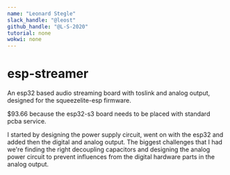 ```yaml
---
name: "Leonard Stegle"
slack_handle: "@leost"
github_handle: "@L-S-2020"
tutorial: none
wokwi: none
---
```


# esp-streamer

<!-- Describe your board in 2-3 sentences. What are you making? What will it do? -->
An esp32 based audio streaming board with toslink and analog output, designed for the squeezelite-esp firmware.

<!-- How much is it going to cost? -->
$93.66 because the esp32-s3 board needs to be placed with standard pcba service.

<!-- Tell us a little bit about your design process. What were some challenges? What helped? ***Totally optional*** -->
I started by designing the power supply circuit, went on with the esp32 and added then the digital and analog output.
The biggest challenges that I had we're finding the right decoupling capacitors and designing the analog power circuit to prevent influences from the digital hardware parts in the analog output.

